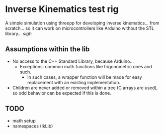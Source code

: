 # Inverse Kinematics test rig

A simple simulation using threepp for developing inverse kinematics... from scratch... so it can work on microcontrollers like Arduino without the STL library... *sigh*

## Assumptions within the lib
- No access to the C++ Standard Library, because Arduino...
  - Exceptions: common math functions like trigonometric ones and such.
    - In such cases, a wrapper function will be made for easy replacement with an existing implementation. 
- Children are never added or removed within a tree (C arrays are used), so odd behavior can be expected if this is done.

## TODO
- math setup
- namespaces (IkLib)
